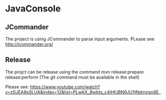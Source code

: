 # JavaConsole

## JCommander
The project is using JCommander to parse input arguments. PLease see http://jcommander.org/

## Release
The projct can be release using the command mvn release:prepare release:perform (The git command must be available in the shell)

Please see:
https://www.youtube.com/watch?v=z0JEA8sSLUA&index=12&list=PLwAX_Bwbts_c4iHfJBN9JU1tNdmzgo6E_ 
